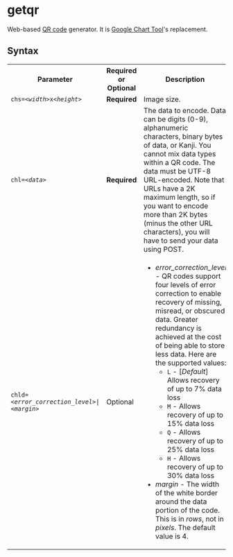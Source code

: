 getqr
=====

Web-based [QR code](http://en.wikipedia.org/wiki/QR_code) generator.
It is [Google Chart Tool](https://developers.google.com/chart/infographics/docs/qr_codes)'s replacement.

Syntax
------

<table cellspacing="code" cellpadding="1">
<tr>
  <th scope="col">Parameter</th>
  <th scope="col">Required or Optional</th>
  <th scope="col">Description</th>
</tr>
<tr>
  <td><code>chs=&lt;<em>width</em>&gt;x&lt;<em>height</em>&gt;</code></td>
  <td><strong>Required</strong></td>
  <td> Image size.</td>
</tr>
<tr>
  <td><code>chl=&lt;<em>data</em>&gt;</code></td>
  <td><strong>Required</strong></td>
  <td>The data to encode. Data can be digits (0-9), alphanumeric characters,
      binary bytes of data, or Kanji. You cannot
      mix data types within a QR code. The data must be UTF-8 URL-encoded. Note
      that URLs have a 2K maximum length, so if you want to encode more than
      2K bytes (minus the other URL characters), you will have to send your data
      using POST.
  </td>
</tr>
<tr>
  <td><code>chld=&lt;<em>error_correction_level</em>&gt;|&lt;<em>margin</em>&gt;</code></td>
  <td>Optional</td>
  <td>
   <ul>
       <li><em>error_correction_level</em> - QR codes support four levels of
          error correction to enable recovery of missing, misread, or obscured
          data. Greater redundancy is achieved at the cost of being able to store
          less data. Here are the supported values:
       <ul>
           <li><code>L</code> - [<em>Default</em>] Allows recovery of up to
                7% data loss</li>
           <li><code>M</code> - Allows recovery of up to 15% data loss</li>
           <li><code>Q</code> - Allows recovery of up to 25% data loss</li>
           <li><code>H</code> - Allows recovery of up to 30% data loss</li>
       </ul>
       </li>
       <li><em>margin</em> - The width of the white border around the data portion
          of the code. This is in <em>rows</em>, not in <em>pixels</em>. The default value is
          4.
       </li>
   </ul>
  </td>
</tr>
</table>
